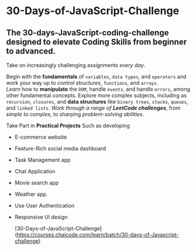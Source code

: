 # 30-Days-of-JavaScript-Challenge
The **30-days-JavaScript-coding-challenge** designed to elevate Coding Skills from beginner to advanced. <br> 
---
Take on increasingly challenging assignments *every day*. <br> 

Begin with the **fundamentals** of `variables`, `data types`, and `operators` and work your way up to *control structures*, `functions`, and `arrays`. <br> *Learn* how to **manipulate** the `DOM`, handle `events`, and handle `errors`, among other fundamental concepts. 
Explore more complex subjects, including as `recursion`, `closures`, and **data structures** like `binary trees`, `stacks`, `queues`, and `linked lists`. *Work through a range of **LeetCode challenges***, from *simple to complex*, to sharping *problem-solving abilities*. <br>

Take Part in **Practical Projects** Such as developing
- E-commerce website
- Feature-Rich social media dashboard
- Task Management app
- Chat Application
- Movie search app
- Weather app.
- Use User Authentication
- Responsive UI design

  [30-Days-of-JavaScript-Challenge]
  (https://courses.chaicode.com/learn/batch/30-days-of-Javascript-challenge)
